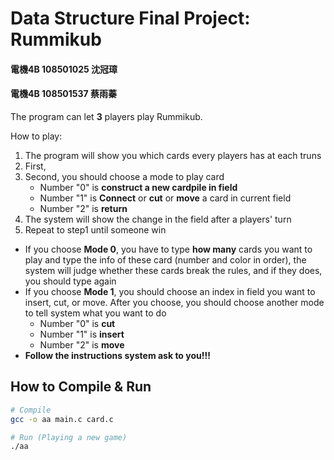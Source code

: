 # Data Structure Final Project: Rummikub
#### 電機4B 108501025 沈冠璋
#### 電機4B 108501537 蔡雨蓁

The program can let **3** players play Rummikub. 

How to play:
1. The program will show you which cards every players has at each truns
2. First,
3. Second, you should choose a mode to play card
    * Number "0" is **construct a new cardpile in field**
    * Number "1" is **Connect** or **cut** or **move** a card in current field
    * Number "2" is **return**
4. The system will show the change in the field after a players' turn
5. Repeat to step1 until someone win 
    
*  If you choose **Mode 0**, you have to type **how many** cards you want to play and type the info of these card (number and color in order), the system will judge whether these cards break the rules, and if they does, you should type again
*  If you choose **Mode 1**, you should choose an index in field you want to insert, cut, or move.
After you choose, you should choose another mode to tell system what you want to do
    * Number "0" is **cut**
    * Number "1" is **insert**
    * Number "2" is **move**
* **Follow the instructions system ask to you!!!**
 
## How to Compile & Run 
```sh
# Compile
gcc -o aa main.c card.c 

# Run (Playing a new game)
./aa

```


